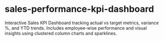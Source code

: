 # sales-performance-kpi-dashboard
Interactive Sales KPI Dashboard tracking actual vs target metrics, variance %, and YTD trends. Includes employee-wise performance and visual insights using clustered column charts and sparklines.
